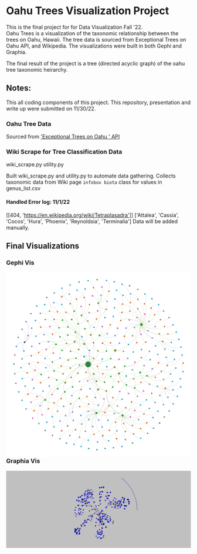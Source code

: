 # Oahu Trees Visualization Project
This is the final project for for Data Visualization Fall '22. <br>
Oahu Trees is a visualization of the taxonomic relationship between the trees on Oahu, Hawaii. The tree data is sourced from Exceptional Trees on Oahu API, and Wikipedia. The visualizations were built in both Gephi and Graphia.

The final result of the project is a tree (directed acyclic graph) of the oahu tree taxonomic heirarchy. 

## Notes:
This all coding components of this project. This repository, presentation and write up were submitted on 11/30/22.

### Oahu Tree Data
Sourced from ['Exceptional Trees on Oahu ' API]( https://dev.socrata.com/foundry/data.honolulu.gov/84fd-3fzf)

### Wiki Scrape for Tree Classification Data
wiki_scrape.py
utility.py

Built wiki_scrape.py and utility.py to automate data gathering. 
Collects taxonomic data from Wiki page `infobox biota` class for values in genus_list.csv


#### Handled Error log: 11/1/22
[[404, 'https://en.wikipedia.org/wiki/Tetraplasadra']]
['Attalea', 'Cassia', 'Cocos', 'Hura', 'Phoenix', 'Reynoldsia', 'Terminalia']
Data will be added manually.

## Final Visualizations

### Gephi Vis
<img src="oahu_viz_gephi.png"
     alt="oahu_viz_gephi"
     style="float: left; margin-right: 10px;" />

### Graphia Vis
<img src="oahu_viz_graphia_2.PNG"
     alt="oahu_viz_graphia"
     style="float: left; margin-right: 10px;" />
